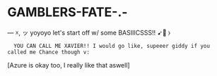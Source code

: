 # GAMBLERS-FATE-.-

— ☓, ッ yoyoyo let's start off w/ some BASIIICSSS!! ➹🎯 ⧽

      YOU CAN CALL ME XAVIER!! I would go like, supeeer giddy if you called me Chance though v: 
  [Azure is okay too, I really like that aswell] 
